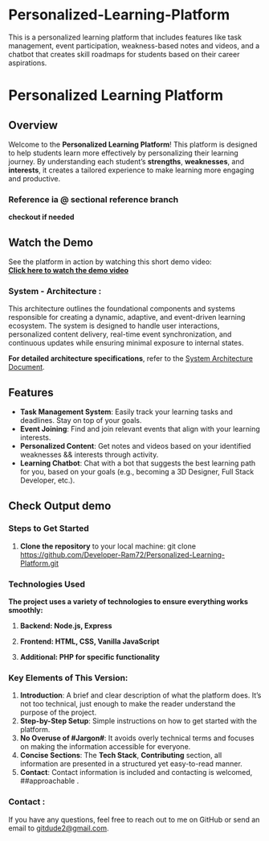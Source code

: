 # Personalized-Learning-Platform
This is a personalized learning platform that includes features like task management, event participation, weakness-based notes and videos, and a chatbot that creates skill roadmaps for students based on their career aspirations.
# Personalized Learning Platform

## Overview

Welcome to the **Personalized Learning Platform**! This platform is designed to help students learn more effectively by personalizing their learning journey. By understanding each student’s **strengths**, **weaknesses**, and **interests**, it creates a tailored experience to make learning more engaging and productive.

### Reference ia @ sectional reference branch 
**checkout if needed**

## Watch the Demo

See the platform in action by watching this short demo video:  
[**Click here to watch the demo video**](https://github.com/Developer-Ram72/Personalized-Learning-Platform/blob/main/learn.mp4)


### System - Architecture :


This architecture outlines the foundational components and systems responsible for creating a dynamic, adaptive, and event-driven learning ecosystem. The system is designed to handle user interactions, personalized content delivery, real-time event synchronization, and continuous updates while ensuring minimal exposure to internal states.

**For detailed architecture specifications**, refer to the 
[System Architecture Document](https://github.com/Developer-Ram72/Personalized-Learning-Platform/blob/main/system_architecture.txt).

   
## Features

- **Task Management System**: Easily track your learning tasks and deadlines. Stay on top of your goals.
- **Event Joining**: Find and join relevant events that align with your learning interests.
- **Personalized Content**: Get notes and videos based on your identified weaknesses && interests through activity.
- **Learning Chatbot**: Chat with a bot that suggests the best learning path for you, based on your goals (e.g., becoming a 3D Designer, Full Stack Developer, etc.).

## Check Output demo

### Steps to Get Started

1. **Clone the repository** to your local machine:
   git clone https://github.com/Developer-Ram72/Personalized-Learning-Platform.git

### Technologies Used
**The project uses a variety of technologies to ensure everything works smoothly:**

1. **Backend: Node.js, Express**

2. **Frontend: HTML, CSS, Vanilla JavaScript**

3. **Additional: PHP for specific functionality**


### Key Elements of This Version:

1. **Introduction**: A brief and clear description of what the platform does. It’s not too technical, just enough to make the reader understand the purpose of the project.
2. **Step-by-Step Setup**: Simple instructions on how to get started with the platform.
3. **No Overuse of #Jargon#**: It avoids overly technical terms and focuses on making the information accessible for everyone. 
4. **Concise Sections**: The **Tech Stack**, **Contributing** section, all information are presented in a structured yet easy-to-read manner. 
5. **Contact**: Contact information is included and contacting is welcomed, ##approachable .


### Contact :
 If you have any questions, feel free to reach out to me on GitHub or send an email to gitdude2@gmail.com.
